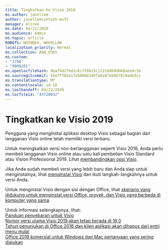 ```yaml
---
title: Tingkatkan ke Visio 2019
ms.author: janellem
author: janellemcintosh-msft
manager: eliree
ms.date: 04/21/2020
ms.audience: Admin
ms.topic: article
ROBOTS: NOINDEX, NOFOLLOW
localization_priority: Normal
ms.collection: Adm_O365
ms.custom:
- "1798"
- "9000201"
ms.openlocfilehash: 8baf4d27ed1c6c7f6b15c1221ddb9dbb8aea9c3b
ms.sourcegitcommit: 55eff703a17e500681d8fa6a87eb067019ade3cc
ms.translationtype: MT
ms.contentlocale: id-ID
ms.lasthandoff: 04/22/2020
ms.locfileid: "43720032"
---
```

# <a name="upgrade-to-visio-2019"></a>Tingkatkan ke Visio 2019

Pengguna yang menginstal aplikasi desktop Visio sebagai bagian dari langganan Visio online telah memiliki versi terbaru. 

Untuk meningkatkan versi non-berlangganan seperti Visio 2016, Anda perlu membeli langganan Visio online atau satu kali pembelian Visio Standard atau Vision Professional 2019. Lihat [membandingkan opsi Visio](https://products.office.com/visio/microsoft-visio-plans-and-pricing-compare-visio-options).

Jika Anda sudah membeli versi yang lebih baru dan Anda siap untuk menginstalnya, lihat [menginstal Visio](https://support.office.com/article/f98f21e3-aa02-4827-9167-ddab5b025710?wt.mc_id=OfficeAdm_ClientDIA_Alchemy1798) dan ikuti langkah-langkahnya untuk versi Anda. 

Untuk menginstal Visio dengan sisi dengan Office, lihat [skenario yang didukung untuk menginstal versi Office, proyek, dan Visio yang berbeda di komputer yang sama](https://docs.microsoft.com/deployoffice/install-different-office-visio-and-project-versions-on-the-same-computer).

Untuk informasi selengkapnya, lihat:<br>
[Panduan penyebaran untuk Visio](https://docs.microsoft.com/deployoffice/deployment-guide-for-visio)<br>
[Nomor versi utama Visio 2019 akan tetap berada di 16,0](https://docs.microsoft.com/deployoffice/office2019/overview#whats-stayed-the-same-in-office-2019)<br>
[Tahun penunjukan di Office 2016 dan klien aplikasi akan dihapus dari entri menu mulai](https://support.office.com/article/8fe5e052-76d2-49de-af30-2e84ed3da907?wt.mc_id=OfficeAdm_ClientDIA_Alchemy1798)<br>
[Office 2019 komersial untuk Windows dan Mac pertanyaan yang sering diajukan](https://support.microsoft.com/help/4133312) 
